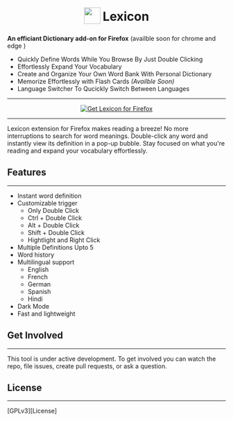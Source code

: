 <h1 align="center"><sub>
<img  src="./icons/Dictionary-64.png" height="38" width="38">
</sub><strong>Lexicon</strong></h1>

**An efficiant Dictionary add-on for Firefox** (availble soon for chrome and edge )

* Quickly Define Words While You Browse By Just Double Clicking
* Effortlessly Expand Your Vocabulary
* Create and Organize Your Own Word Bank With Personal Dictionary
* Memorize Effortlessly with Flash Cards _(Availble Soon)_
* Language Switcher To Qucickly Switch Between Languages



***
<p align="center">
<a href="https://addons.mozilla.org/addon/#"><img src="https://user-images.githubusercontent.com/585534/107280546-7b9b2a00-6a26-11eb-8f9f-f95932f4bfec.png" alt="Get Lexicon for Firefox"></a>
</p> 

***

Lexicon extension for Firefox makes reading a breeze! No more interruptions to search for word meanings. Double-click any word and instantly view its definition in a pop-up bubble. Stay focused on what you're reading and expand your vocabulary effortlessly.

## Features
---
* Instant word definition
* Customizable trigger 
    * Only Double Click
    * Ctrl + Double Click
    * Alt + Double Click
    * Shift + Double Click
    * Hightlight and Right Click
* Multiple Definitions Upto 5
* Word history
* Multilingual support
    * English
    * French 
    * German
    * Spanish
    * Hindi
* Dark Mode
* Fast and lightweight



## Get Involved
---
This tool is under active development. To get involved you can watch the repo, file issues, create pull requests, or ask a question.

## License
---
[GPLv3][License]
